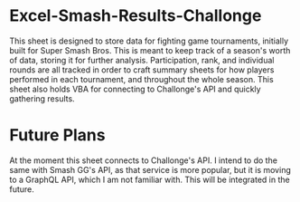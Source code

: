 # Excel-Smash-Results-Challonge
This sheet is designed to store data for fighting game tournaments, initially built for Super Smash Bros.  This is meant to keep track of a season's worth of data, storing it for further analysis.  Participation, rank, and individual rounds are all tracked in order to craft summary sheets for how players performed in each tournament, and throughout the whole season.  This sheet also holds VBA for connecting to Challonge's API and quickly gathering results.

# Future Plans
At the moment this sheet connects to Challonge's API.  I intend to do the same with Smash GG's API, as that service is more popular, but it is moving to a GraphQL API, which I am not familiar with.  This will be integrated in the future.
